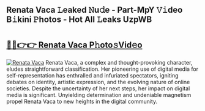 ## Renata Vaca 𝙻eaked 𝙽u𝚍e - Part-MpY 𝚅𝚒deo B𝚒kini 𝙿hotos - Hot All 𝙻eaks UzpWB

# <h2><a href="http://ld3gkl.urlbe.top/?page=Renata+Vaca">🔗🔗👉👉 Renata Vaca P𝚑oto𝚜Vid𝚎o</a></h2>

[![Renata Vaca](https://i.imgur.com/eBuTRDB.gif)](http://ld3gkl.urlbe.top/?page=Renata+Vaca)
Renata Vaca, a complex and thought-provoking character, eludes straightforward classification. Her pioneering use of digital media for self-representation has enthralled and infuriated spectators, igniting debates on identity, artistic expression, and the evolving nature of online societies. Despite the uncertainty of her next steps, her impact on digital media is significant. Unyielding determination and undeniable magnetism propel Renata Vaca to new heights in the digital community.
